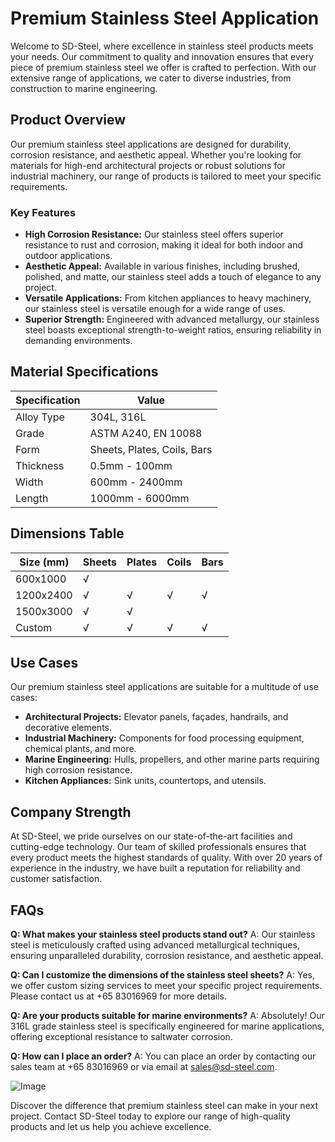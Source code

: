 # Premium Stainless Steel Application

Welcome to SD-Steel, where excellence in stainless steel products meets your needs. Our commitment to quality and innovation ensures that every piece of premium stainless steel we offer is crafted to perfection. With our extensive range of applications, we cater to diverse industries, from construction to marine engineering.

## Product Overview

Our premium stainless steel applications are designed for durability, corrosion resistance, and aesthetic appeal. Whether you're looking for materials for high-end architectural projects or robust solutions for industrial machinery, our range of products is tailored to meet your specific requirements.

### Key Features

- **High Corrosion Resistance:** Our stainless steel offers superior resistance to rust and corrosion, making it ideal for both indoor and outdoor applications.
- **Aesthetic Appeal:** Available in various finishes, including brushed, polished, and matte, our stainless steel adds a touch of elegance to any project.
- **Versatile Applications:** From kitchen appliances to heavy machinery, our stainless steel is versatile enough for a wide range of uses.
- **Superior Strength:** Engineered with advanced metallurgy, our stainless steel boasts exceptional strength-to-weight ratios, ensuring reliability in demanding environments.

## Material Specifications

| Specification | Value |
|---------------|-------|
| Alloy Type     | 304L, 316L |
| Grade         | ASTM A240, EN 10088 |
| Form          | Sheets, Plates, Coils, Bars |
| Thickness     | 0.5mm - 100mm |
| Width         | 600mm - 2400mm |
| Length        | 1000mm - 6000mm |

## Dimensions Table

| Size (mm) | Sheets | Plates | Coils | Bars |
|-----------|--------|--------|-------|------|
| 600x1000  | √      |        |       |      |
| 1200x2400 | √      | √      | √     | √    |
| 1500x3000 | √      | √      |       |      |
| Custom    | √      | √      | √     | √    |

## Use Cases

Our premium stainless steel applications are suitable for a multitude of use cases:

- **Architectural Projects:** Elevator panels, façades, handrails, and decorative elements.
- **Industrial Machinery:** Components for food processing equipment, chemical plants, and more.
- **Marine Engineering:** Hulls, propellers, and other marine parts requiring high corrosion resistance.
- **Kitchen Appliances:** Sink units, countertops, and utensils.

## Company Strength

At SD-Steel, we pride ourselves on our state-of-the-art facilities and cutting-edge technology. Our team of skilled professionals ensures that every product meets the highest standards of quality. With over 20 years of experience in the industry, we have built a reputation for reliability and customer satisfaction.

## FAQs

**Q: What makes your stainless steel products stand out?**
A: Our stainless steel is meticulously crafted using advanced metallurgical techniques, ensuring unparalleled durability, corrosion resistance, and aesthetic appeal.

**Q: Can I customize the dimensions of the stainless steel sheets?**
A: Yes, we offer custom sizing services to meet your specific project requirements. Please contact us at +65 83016969 for more details.

**Q: Are your products suitable for marine environments?**
A: Absolutely! Our 316L grade stainless steel is specifically engineered for marine applications, offering exceptional resistance to saltwater corrosion.

**Q: How can I place an order?**
A: You can place an order by contacting our sales team at +65 83016969 or via email at sales@sd-steel.com.

![Image](https://github.com/user-attachments/assets/2567258e-e124-4816-932d-1809bd27ef0b)

Discover the difference that premium stainless steel can make in your next project. Contact SD-Steel today to explore our range of high-quality products and let us help you achieve excellence.